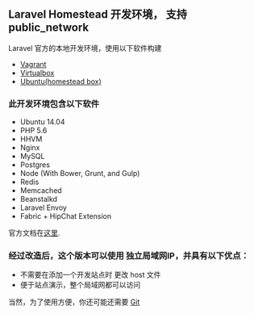 ## Laravel Homestead 开发环境， 支持 public_network

Laravel 官方的本地开发环境，使用以下软件构建

- [Vagrant](http://www.vagrantup.com/downloads.html)
- [Virtualbox](https://www.virtualbox.org/wiki/Downloads)
- [Ubuntu(homestead box)](https://vagrantcloud.com/laravel/boxes/homestead/versions)

### 此开发环境包含以下软件
- Ubuntu 14.04
- PHP 5.6
- HHVM
- Nginx
- MySQL
- Postgres
- Node (With Bower, Grunt, and Gulp)
- Redis
- Memcached
- Beanstalkd
- Laravel Envoy
- Fabric + HipChat Extension

官方文档在[这里](http://laravel.com/docs/homestead?version=4.2).


### 经过改造后，这个版本可以使用 独立局域网IP，并具有以下优点：
- 不需要在添加一个开发站点时 更改 host 文件
- 便于站点演示，整个局域网都可以访问


当然，为了使用方便，你还可能还需要 [Git](http://git-scm.com/)